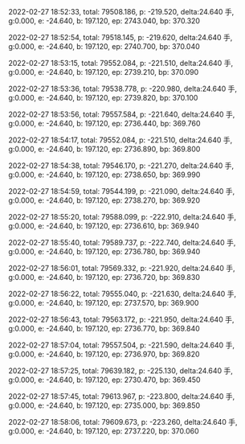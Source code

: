 2022-02-27 18:52:33, total: 79508.186, p: -219.520, delta:24.640 手, g:0.000, e: -24.640, b: 197.120, ep: 2743.040, bp: 370.320

2022-02-27 18:52:54, total: 79518.145, p: -219.620, delta:24.640 手, g:0.000, e: -24.640, b: 197.120, ep: 2740.700, bp: 370.040

2022-02-27 18:53:15, total: 79552.084, p: -221.510, delta:24.640 手, g:0.000, e: -24.640, b: 197.120, ep: 2739.210, bp: 370.090

2022-02-27 18:53:36, total: 79538.778, p: -220.980, delta:24.640 手, g:0.000, e: -24.640, b: 197.120, ep: 2739.820, bp: 370.100

2022-02-27 18:53:56, total: 79557.584, p: -221.640, delta:24.640 手, g:0.000, e: -24.640, b: 197.120, ep: 2736.440, bp: 369.760

2022-02-27 18:54:17, total: 79552.084, p: -221.510, delta:24.640 手, g:0.000, e: -24.640, b: 197.120, ep: 2736.890, bp: 369.800

2022-02-27 18:54:38, total: 79546.170, p: -221.270, delta:24.640 手, g:0.000, e: -24.640, b: 197.120, ep: 2738.650, bp: 369.990

2022-02-27 18:54:59, total: 79544.199, p: -221.090, delta:24.640 手, g:0.000, e: -24.640, b: 197.120, ep: 2738.270, bp: 369.920

2022-02-27 18:55:20, total: 79588.099, p: -222.910, delta:24.640 手, g:0.000, e: -24.640, b: 197.120, ep: 2736.610, bp: 369.940

2022-02-27 18:55:40, total: 79589.737, p: -222.740, delta:24.640 手, g:0.000, e: -24.640, b: 197.120, ep: 2736.780, bp: 369.940

2022-02-27 18:56:01, total: 79569.332, p: -221.920, delta:24.640 手, g:0.000, e: -24.640, b: 197.120, ep: 2736.720, bp: 369.830

2022-02-27 18:56:22, total: 79555.040, p: -221.630, delta:24.640 手, g:0.000, e: -24.640, b: 197.120, ep: 2737.570, bp: 369.900

2022-02-27 18:56:43, total: 79563.172, p: -221.950, delta:24.640 手, g:0.000, e: -24.640, b: 197.120, ep: 2736.770, bp: 369.840

2022-02-27 18:57:04, total: 79557.504, p: -221.590, delta:24.640 手, g:0.000, e: -24.640, b: 197.120, ep: 2736.970, bp: 369.820

2022-02-27 18:57:25, total: 79639.182, p: -225.130, delta:24.640 手, g:0.000, e: -24.640, b: 197.120, ep: 2730.470, bp: 369.450

2022-02-27 18:57:45, total: 79613.967, p: -223.800, delta:24.640 手, g:0.000, e: -24.640, b: 197.120, ep: 2735.000, bp: 369.850

2022-02-27 18:58:06, total: 79609.673, p: -223.260, delta:24.640 手, g:0.000, e: -24.640, b: 197.120, ep: 2737.220, bp: 370.060